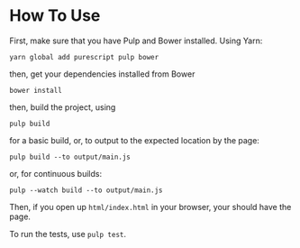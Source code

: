 # How To Use

First, make sure that you have Pulp and Bower installed.  Using Yarn:

```
yarn global add purescript pulp bower
```

then, get your dependencies installed from Bower

```
bower install
```

then, build the project, using

```
pulp build
```

for a basic build, or, to output to the expected location by the page:

```
pulp build --to output/main.js
```

or, for continuous builds:

```
pulp --watch build --to output/main.js
```

Then, if you open up `html/index.html` in your browser, your should have the page.

To run the tests, use `pulp test`.
